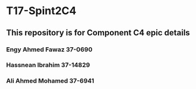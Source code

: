 # T17-Spint2C4
## This repository is for Component C4 epic details
### Engy Ahmed Fawaz 37-0690
### Hassnean Ibrahim 37-14829
### Ali Ahmed Mohamed 37-6941
